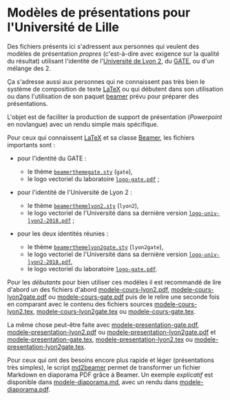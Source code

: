 # Modèles de présentations pour l'Université de Lille

Des fichiers présents ici s'adressent aux personnes qui veulent des modèles de
présentation *propres* (c'est-à-dire avec exigence sur la qualité du résultat)
utilisant l'identité de l'[Université de Lyon 2](https://www.univ-lyon2.fr), du
[GATE](https://www.gate.cnrs.fr), ou d'un mélange des 2.

Ça s'adresse aussi aux personnes qui ne connaissent pas très bien le système
de composition de texte [LaTeX](https://www.latex-project.org) ou qui débutent
dans son utilisation ou dans l'utilisation de son paquet
[beamer](https://github.com/josephwright/beamer) prévu pour préparer des
présentations.

L'objet est de faciliter la production de support de présentation
(*Powerpoint* en novlangue) avec un rendu simple mais spécifique.

Pour ceux qui connaissent [LaTeX](http://www.latex-project.org) et sa classe
[Beamer](https://github.com/josephwright/beamer), les fichiers importants sont :

- pour l'identité du GATE :
    - le thème [`beamerthemegate.sty`](etc/beamerthemegate.sty) (`gate`),
    - le logo vectoriel du laboratoire [`logo-gate.pdf`](img/logo-gate.pdf) ;
	
- pour l'identité de l'Université de Lyon 2 :
    - le thème [`beamerthemelyon2.sty`](etc/beamerthemelyon2.sty) (`lyon2`),
    - le logo vectoriel de l'Université dans sa dernière version [`logo-univ-lyon2-2018.pdf`](img/logo-univ-lyon2-2018.pdf) ;

- pour les deux identités réunies :
    - le thème [`beamerthemelyon2gate.sty`](etc/beamerthemelyon2gate.sty) (`lyon2gate`),
    - le logo vectoriel de l'Université dans sa dernière version [`logo-univ-lyon2-2018.pdf`](img/logo-univ-lyon2-2018.pdf),
    - le logo vectoriel du laboratoire [`logo-gate.pdf`](img/logo-gate.pdf).

Pour les *débutants* pour bien utiliser ces modèles il est recommandé de lire
d'abord un des fichiers d'abord
[modele-cours-lyon2.pdf](modele-cours-lyon2.pdf),
[modele-cours-lyon2gate.pdf](modele-cours-lyon2gate.pdf) ou
[modele-cours-gate.pdf](modele-cours-gate.pdf) puis de le relire une seconde
fois en comparant avec le contenu des fichiers sources
[modele-cours-lyon2.tex](modele-cours-lyon2.tex),
[modele-cours-lyon2gate.tex](modele-cours-lyon2gate.tex) ou
[modele-cours-gate.tex](modele-cours-gate.tex).

La même chose peut-être faite avec
[modele-presentation-gate.pdf](modele-presentation-gate.pdf),
[modele-presentation-lyon2.pdf](modele-presentation-lyon2.pdf) ou
[modele-presentation-lyon2gate.pdf](modele-presentation-lyon2gate.pdf) et
[modele-presentation-gate.tex](modele-presentation-gate.tex),
[modele-presentation-lyon2.tex](modele-presentation-lyon2.tex) ou
[modele-presentation-lyon2gate.tex](modele-presentation-lyon2gate.tex).

Pour ceux qui ont des besoins encore plus rapide et léger (présentations très
simples), le script [md2beamer](bin/md2beamer) permet de transformer un
fichier Markdown en diaporama PDF grâce à Beamer. Un exemple *explicatif* est
disponible dans [modele-diaporama.md](modele-diaporama.md), avec un rendu dans
[modele-diaporama.pdf](modele-diaporama.pdf).

